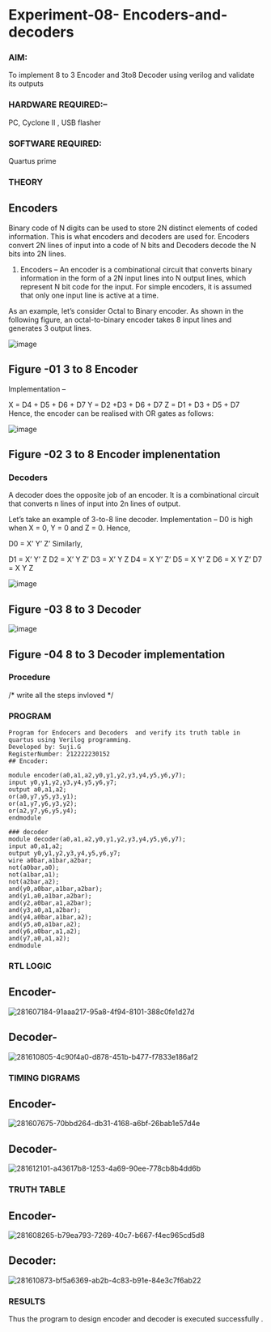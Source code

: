 # Experiment-08- Encoders-and-decoders

### AIM: 
To implement 8 to 3 Encoder and  3to8 Decoder using verilog and validate its outputs

### HARDWARE REQUIRED:–
PC, Cyclone II , USB flasher

### SOFTWARE REQUIRED:
Quartus prime

### THEORY 
## Encoders
Binary code of N digits can be used to store 2N distinct elements of coded information. This is what encoders and decoders are used for. Encoders convert 2N lines of input into a code of N bits and Decoders decode the N bits into 2N lines.

1. Encoders –
An encoder is a combinational circuit that converts binary information in the form of a 2N input lines into N output lines, which represent N bit code for the input. For simple encoders, it is assumed that only one input line is active at a time.

As an example, let’s consider Octal to Binary encoder. As shown in the following figure, an octal-to-binary encoder takes 8 input lines and generates 3 output lines.

![image](https://user-images.githubusercontent.com/36288975/171543588-bc0746df-a173-4b35-989e-5fb7d385fe8a.png)
## Figure -01 3 to 8 Encoder 


Implementation –

X = D4 + D5 + D6 + D7
Y = D2 +D3 + D6 + D7
Z = D1 + D3 + D5 + D7 
Hence, the encoder can be realised with OR gates as follows:


![image](https://user-images.githubusercontent.com/36288975/171543740-68403b82-aa93-4c98-9343-f32b14885a2e.png)
## Figure -02 3 to 8 Encoder implenentation 

 ### Decoders 
A decoder does the opposite job of an encoder. It is a combinational circuit that converts n lines of input into 2n lines of output.

Let’s take an example of 3-to-8 line decoder.
Implementation –
D0 is high when X = 0, Y = 0 and Z = 0. Hence,

D0 = X’ Y’ Z’ 
Similarly,

D1 = X’ Y’ Z
D2 = X’ Y Z’
D3 = X’ Y Z
D4 = X Y’ Z’
D5 = X Y’ Z
D6 = X Y Z’
D7 = X Y Z 


![image](https://user-images.githubusercontent.com/36288975/171543978-ee2d0671-2846-40a1-8705-507fd6287a49.png)
## Figure -03 8 to 3 Decoder 



![image](https://user-images.githubusercontent.com/36288975/171543866-5a6eace6-8683-49d7-9c4f-a7cb30ec3035.png)
## Figure -04 8 to 3 Decoder implementation 

### Procedure
/* write all the steps invloved */



### PROGRAM 
```
Program for Endocers and Decoders  and verify its truth table in quartus using Verilog programming.
Developed by: Suji.G
RegisterNumber: 212222230152 
## Encoder:

module encoder(a0,a1,a2,y0,y1,y2,y3,y4,y5,y6,y7);
input y0,y1,y2,y3,y4,y5,y6,y7;
output a0,a1,a2;
or(a0,y7,y5,y3,y1);
or(a1,y7,y6,y3,y2);
or(a2,y7,y6,y5,y4);
endmodule

### decoder
module decoder(a0,a1,a2,y0,y1,y2,y3,y4,y5,y6,y7);
input a0,a1,a2;
output y0,y1,y2,y3,y4,y5,y6,y7;
wire a0bar,a1bar,a2bar;
not(a0bar,a0);
not(a1bar,a1);
not(a2bar,a2);
and(y0,a0bar,a1bar,a2bar);
and(y1,a0,a1bar,a2bar);
and(y2,a0bar,a1,a2bar);
and(y3,a0,a1,a2bar);
and(y4,a0bar,a1bar,a2);
and(y5,a0,a1bar,a2);
and(y6,a0bar,a1,a2);
and(y7,a0,a1,a2);
endmodule

```

### RTL LOGIC  
## Encoder-

![281607184-91aaa217-95a8-4f94-8101-388c0fe1d27d](https://github.com/sujigunasekar/Experiment-08-Encoders-and-decoders-/assets/119559822/cf6afe83-87c1-4801-8610-92dbd513b241)

## Decoder-

![281610805-4c90f4a0-d878-451b-b477-f7833e186af2](https://github.com/sujigunasekar/Experiment-08-Encoders-and-decoders-/assets/119559822/e0f4ec04-f2f6-4bf2-9eec-766555b76a2a)

### TIMING DIGRAMS  
## Encoder-

![281607675-70bbd264-db31-4168-a6bf-26bab1e57d4e](https://github.com/sujigunasekar/Experiment-08-Encoders-and-decoders-/assets/119559822/7f7c66ec-44ff-41a5-8aa6-a6e44002ce20)

## Decoder-

![281612101-a43617b8-1253-4a69-90ee-778cb8b4dd6b](https://github.com/sujigunasekar/Experiment-08-Encoders-and-decoders-/assets/119559822/f8e32890-45b6-431b-9a08-117465f94546)

### TRUTH TABLE 
## Encoder-

![281608265-b79ea793-7269-40c7-b667-f4ec965cd5d8](https://github.com/sujigunasekar/Experiment-08-Encoders-and-decoders-/assets/119559822/241a3fab-7a52-46b4-9535-fa6506782838)

## Decoder:

![281610873-bf5a6369-ab2b-4c83-b91e-84e3c7f6ab22](https://github.com/sujigunasekar/Experiment-08-Encoders-and-decoders-/assets/119559822/61c75f36-e3d5-40dc-a98e-40c59e862611)

### RESULTS 
Thus the program to design encoder and decoder is executed successfully .
